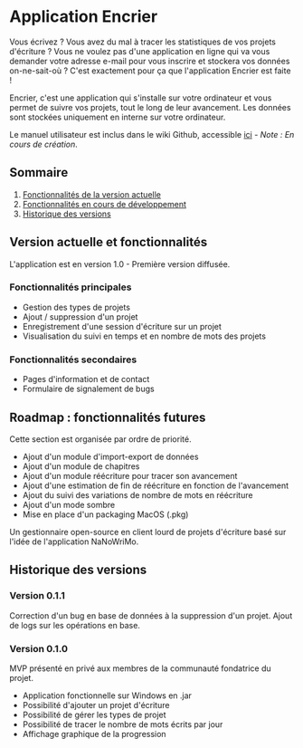 # Application Encrier

[comment]: <> (TODO : Refaire ce md pour clarifier)

Vous écrivez ? Vous avez du mal à tracer les statistiques de vos projets 
d'écriture ? Vous ne voulez pas d'une application en ligne qui va vous
demander votre adresse e-mail pour vous inscrire et stockera vos données
on-ne-sait-où ? C'est exactement pour ça que l'application Encrier est
faite !

Encrier, c'est une application qui s'installe sur votre ordinateur et
vous permet de suivre vos projets, tout le long de leur avancement. Les
données sont stockées uniquement en interne sur votre ordinateur.

Le manuel utilisateur est inclus dans le wiki Github, accessible 
[ici](https://github.com/Niikoneko/Encrier/wiki) - _Note : En cours de création_.

## Sommaire

1) [Fonctionnalités de la version actuelle](#version-actuelle-et-fonctionnalités)
2) [Fonctionnalités en cours de développement](#roadmap--fonctionnalités-futures)
3) [Historique des versions](#historique-des-versions)

## Version actuelle et fonctionnalités

L'application est en version 1.0 - Première version diffusée.

### Fonctionnalités principales

- Gestion des types de projets
- Ajout / suppression d'un projet
- Enregistrement d'une session d'écriture sur un projet
- Visualisation du suivi en temps et en nombre de mots des projets

### Fonctionnalités secondaires

- Pages d'information et de contact
- Formulaire de signalement de bugs

## Roadmap : fonctionnalités futures

Cette section est organisée par ordre de priorité.

- Ajout d'un module d'import-export de données
- Ajout d'un module de chapitres
- Ajout d'un module réécriture pour tracer son avancement
- Ajout d'une estimation de fin de réécriture en fonction de l'avancement
- Ajout du suivi des variations de nombre de mots en réécriture
- Ajout d'un mode sombre
- Mise en place d'un packaging MacOS (.pkg)

Un gestionnaire open-source en client lourd de projets d'écriture basé 
sur l'idée de l'application NaNoWriMo.

## Historique des versions

### Version 0.1.1

Correction d'un bug en base de données à la suppression d'un projet.
Ajout de logs sur les opérations en base.

### Version 0.1.0

MVP présenté en privé aux membres de la 
communauté fondatrice du projet.
- Application fonctionnelle sur Windows en .jar
- Possibilité d'ajouter un projet d'écriture
- Possibilité de gérer les types de projet
- Possibilité de tracer le nombre de mots écrits par jour
- Affichage graphique de la progression


